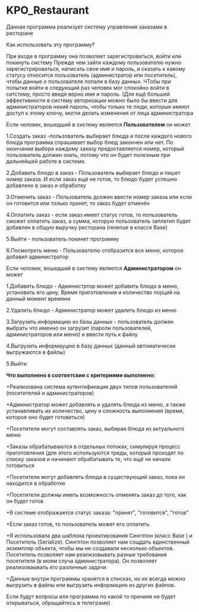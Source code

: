 # KPO_Restaurant
Данная программа реализует систему управления заказами в ресторане

Как использовать эту программу?

При входе в программу она позволяет зарегистроваться, войти или покинуть систему
Прежде чем зайти каждому пользователю нужно зарегистрироваться, написать свое имя и пароль, и сказать к какому статусу относится пользователь (администратор или посетитель), чтобы данные о пользователе попали в базу данных. ЧТобы при попытке войти в следующий раз человек мог спокойно войти в ситстему, просто введя верно имя и пароль. (Для ещё большей эффективности в систему авторизации можно было бы ввести для администраторов некий пароль, чтобы только те люди, которые имеют доступ к этому ключу, могли делать изменения от лица администратора

Если человек, вошедший в систему является **Пользователем** он может

1.Создать заказ -пользователь выбирает блюда и после каждого нового блюда программа спрашивает выбор блюд закончен или нет. По окончании выбора каждому заказу предоставляется номер, который пользователь должен знать, потому что он будет полезным при дальнейшей работе в системе.

2.Добавить блюдо в заказ - Пользователь выбирает блюдо и пишет номер заказа. И если заказ ещё не готов, то блюдо будет успешно добавлено в заказ и обработку

3.Отменить заказ - Пользователь должен ввести номер заказа или если он готовится или только принят, то заказ будет отменён

4.Оплатить заказ - если заказ имеет статус готов, то пользователь сможет оплатить заказ, а сумма, которую пользователь заплатил будет добавлен в общую выручку ресторана (revenue в классе Base)

5.Выйти - пользователь покинет программу

6.Посмотреть меню - Пользователю отобразится все меню, которое добавил администратор



Если человек, вошедший в систему является **Администратором** он может

1.Добавить блюдо - Администртор может добавить блюдо в меню, установить его цену, Время приготовления и количество порций на данный момент времени

2.Удалить блюдо - Администратор может удалить блюдо из меню

3.Загрузить информацию из базы данных - пользователь должен выбрать что именно он загрузит (пароли пользователей, администраторов или меню) и ввести путь к файлу

4.Выгрузить информауцию в базу данных (данный автоматически выгружаются в файлы)

5.Выйти



**Что выполнено в соответсвии с критериями выполнено:**

+Реализована система аутентификации двух типов пользователей (посетителей и администраторов)

+Администратор может добавлять и удалять блюда из меню, а также устанавливать их количество, цену и сложность выполнения (время, которое оно будет готовиться)

+Посетители могут составлять заказ, выбирая блюда из актуального меню

+Заказы обрабатываются в отдельных потоках, симулируя процесс приготовления (для этого используются треды, который проходят по списку заказов и начинают обрабатывать те, что ещё не начали готовиться

+Посетители могут добавлять блюда в существующий заказ, пока он находится в обработке

+Посетители должны иметь возможность отменять заказ до того, как он будет готов

+В системе отображается статус заказа: "принят", "готовится", "готов"

+Если заказ готов, то пользователь может его оплатить

+Я использовала два шаблона проектирования Синглтон (класс Base ) и Посетитель (Serialize). Синглтон позволяет нам сощдать единственный экземпляр объекта, чтобы мы не создавали несколько объектов. Посетитель позволяет нам реализовывать разные требования посетителя (в моем случа администратора). Он позволяет реализоваывать его различные задачи

+Данные внутри программы хранятся в списках, но их всегда можно выгрузить в файлы или выгрузить информацию из других файлов.


Если будут вопросы или программа по какой то причине не будет открываться, обращайтесь в телеграме)
